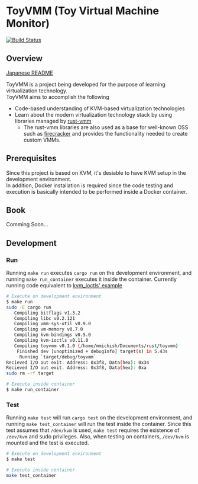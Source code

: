 # ToyVMM (Toy Virtual Machine Monitor)

[![Build Status](https://app.travis-ci.com/aztecher/toyvmm.svg?branch=main)](https://app.travis-ci.com/aztecher/toyvmm)

## Overview

[Japanese README](./README_ja.md)

ToyVMM is a project being developed for the purpose of learning virtualization technology.  
ToyVMM aims to accomplish the following

- Code-based understanding of KVM-based virtualization technologies
- Learn about the modern virtualization technology stack by using libraries managed by [rust-vmm](https://github.com/rust-vmm)
  - The rust-vmm libraries are also used as a base for well-known OSS such as [firecracker](https://github.com/firecracker-microvm/firecracker) and provides the functionality needed to create custom VMMs.

## Prerequisites

Since this project is based on KVM, it's desiable to have KVM setup in the development environment.  
In addition, Docker installation is required since the code testing and execution is basically intended to be performed inside a Docker container.

## Book

Comming Soon...  

## Development

### Run

Running `make run` executes `cargo run` on the development environment, and running `make run_container` executes it inside the container.
Currently running code equivalent to [kvm_ioctls' example](https://docs.rs/kvm-ioctls/latest/kvm_ioctls/#example---running-a-vm-on-x86_64)

```bash
# Execute on development environment
$ make run
sudo -E cargo run
   Compiling bitflags v1.3.2
   Compiling libc v0.2.121
   Compiling vmm-sys-util v0.9.0
   Compiling vm-memory v0.7.0
   Compiling kvm-bindings v0.5.0
   Compiling kvm-ioctls v0.11.0
   Compiling toyvmm v0.1.0 (/home/mmichish/Documents/rust/toyvmm)
    Finished dev [unoptimized + debuginfo] target(s) in 5.43s
     Running `target/debug/toyvmm`
Recieved I/O out exit. Address: 0x3f8, Data(hex): 0x34
Recieved I/O out exit. Address: 0x3f8, Data(hex): 0xa
sudo rm -rf target

# Execute inside container
$ make run_container
```

### Test

Running `make test` will run `cargo test` on the development environment, and running `make test_container` will run the test inside the container.
Since this test assumes that `/dev/kvm` is used, `make test` requires the existence of `/dev/kvm` and sudo privileges. Also, when testing on containers, `/dev/kvm` is mounted and the test is executed.

```bash
# Execute on development environment
$ make test

# Execute inside container
make test_container
```

